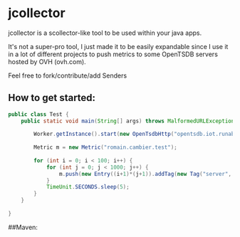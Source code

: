 # jcollector
jcollector is a scollector-like tool to be used within your java apps.

It's not a super-pro tool, I just made it to be easily expandable since I use it in a lot of different projects to push metrics to some OpenTSDB servers hosted by OVH (ovh.com).

Feel free to fork/contribute/add Senders

## How to get started:

```java
public class Test {
    public static void main(String[] args) throws MalformedURLException, InterruptedException, IOException {
        
        Worker.getInstance().start(new OpenTsdbHttp("opentsdb.iot.runabove.io", "w3eaaaqaa7pff:xyz123xyz123xyz123xyz123"));
        
        Metric m = new Metric("romain.cambier.test");
        
        for (int i = 0; i < 100; i++) {
            for (int j = 0; j < 1000; j++) {
                m.push(new Entry((i+1)*(j+1)).addTag(new Tag("server", "054")).addTag(new Tag("dc", "SBG1")));
            }
            TimeUnit.SECONDS.sleep(5);
        }
    }
    
}
```

##Maven:
